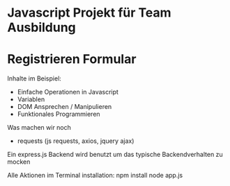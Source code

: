 # Javascript Projekt für Team Ausbildung
# Registrieren Formular

Inhalte im Beispiel:
* Einfache Operationen in Javascript 
* Variablen
* DOM Ansprechen / Manipulieren
* Funktionales Programmieren


Was machen wir noch
* requests (js requests, axios, jquery ajax)

Ein express.js Backend wird benutzt um das typische Backendverhalten zu mocken

Alle Aktionen im Terminal
installation: npm install
node app.js